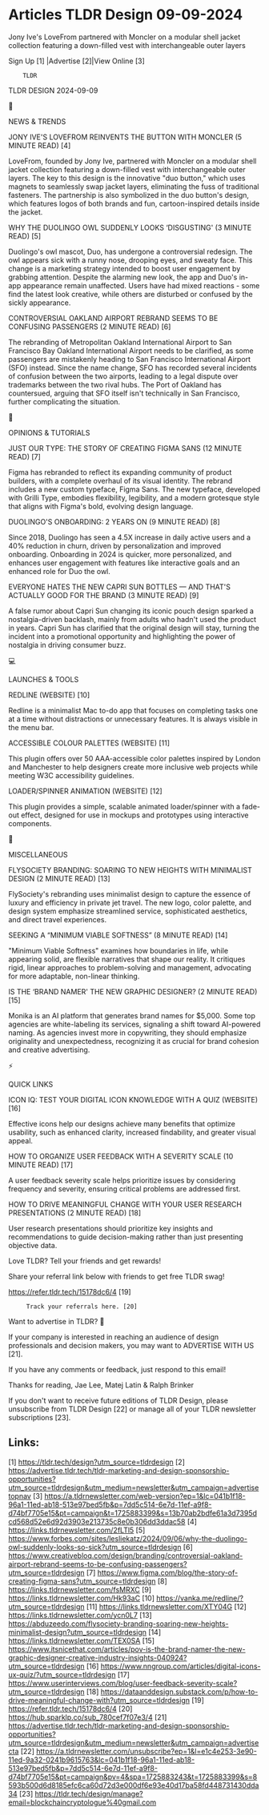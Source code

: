 # Articles TLDR Design 09-09-2024

Jony Ive's LoveFrom partnered with Moncler on a modular shell jacket
collection featuring a down-filled vest with interchangeable outer
layers  

 Sign Up [1] |Advertise [2]|View Online [3] 

		TLDR 

TLDR DESIGN 2024-09-09

📱 

NEWS & TRENDS

 JONY IVE'S LOVEFROM REINVENTS THE BUTTON WITH MONCLER (5 MINUTE READ)
[4] 

 LoveFrom, founded by Jony Ive, partnered with Moncler on a modular
shell jacket collection featuring a down-filled vest with
interchangeable outer layers. The key to this design is the innovative
"duo button," which uses magnets to seamlessly swap jacket layers,
eliminating the fuss of traditional fasteners. The partnership is also
symbolized in the duo button's design, which features logos of both
brands and fun, cartoon-inspired details inside the jacket. 

 WHY THE DUOLINGO OWL SUDDENLY LOOKS ‘DISGUSTING' (3 MINUTE READ)
[5] 

 Duolingo's owl mascot, Duo, has undergone a controversial redesign.
The owl appears sick with a runny nose, drooping eyes, and sweaty
face. This change is a marketing strategy intended to boost user
engagement by grabbing attention. Despite the alarming new look, the
app and Duo's in-app appearance remain unaffected. Users have had
mixed reactions - some find the latest look creative, while others are
disturbed or confused by the sickly appearance. 

 CONTROVERSIAL OAKLAND AIRPORT REBRAND SEEMS TO BE CONFUSING
PASSENGERS (2 MINUTE READ) [6] 

 The rebranding of Metropolitan Oakland International Airport to San
Francisco Bay Oakland International Airport needs to be clarified, as
some passengers are mistakenly heading to San Francisco International
Airport (SFO) instead. Since the name change, SFO has recorded several
incidents of confusion between the two airports, leading to a legal
dispute over trademarks between the two rival hubs. The Port of
Oakland has countersued, arguing that SFO itself isn't technically in
San Francisco, further complicating the situation. 

🚀 

OPINIONS & TUTORIALS

 JUST OUR TYPE: THE STORY OF CREATING FIGMA SANS (12 MINUTE READ) [7] 

 Figma has rebranded to reflect its expanding community of product
builders, with a complete overhaul of its visual identity. The rebrand
includes a new custom typeface, Figma Sans. The new typeface,
developed with Grilli Type, embodies flexibility, legibility, and a
modern grotesque style that aligns with Figma's bold, evolving design
language. 

 DUOLINGO'S ONBOARDING: 2 YEARS ON (9 MINUTE READ) [8] 

 Since 2018, Duolingo has seen a 4.5X increase in daily active users
and a 40% reduction in churn, driven by personalization and improved
onboarding. Onboarding in 2024 is quicker, more personalized, and
enhances user engagement with features like interactive goals and an
enhanced role for Duo the owl. 

 EVERYONE HATES THE NEW CAPRI SUN BOTTLES — AND THAT'S ACTUALLY GOOD
FOR THE BRAND (3 MINUTE READ) [9] 

 A false rumor about Capri Sun changing its iconic pouch design
sparked a nostalgia-driven backlash, mainly from adults who hadn't
used the product in years. Capri Sun has clarified that the original
design will stay, turning the incident into a promotional opportunity
and highlighting the power of nostalgia in driving consumer buzz. 

💻 

LAUNCHES & TOOLS

 REDLINE (WEBSITE) [10] 

 Redline is a minimalist Mac to-do app that focuses on completing
tasks one at a time without distractions or unnecessary features. It
is always visible in the menu bar. 

 ACCESSIBLE COLOUR PALETTES (WEBSITE) [11] 

 This plugin offers over 50 AAA-accessible color palettes inspired by
London and Manchester to help designers create more inclusive web
projects while meeting W3C accessibility guidelines. 

 LOADER/SPINNER ANIMATION (WEBSITE) [12] 

 This plugin provides a simple, scalable animated loader/spinner with
a fade-out effect, designed for use in mockups and prototypes using
interactive components. 

🎁 

MISCELLANEOUS

 FLYSOCIETY BRANDING: SOARING TO NEW HEIGHTS WITH MINIMALIST DESIGN (2
MINUTE READ) [13] 

 FlySociety's rebranding uses minimalist design to capture the essence
of luxury and efficiency in private jet travel. The new logo, color
palette, and design system emphasize streamlined service,
sophisticated aesthetics, and direct travel experiences. 

 SEEKING A “MINIMUM VIABLE SOFTNESS” (8 MINUTE READ) [14] 

 "Minimum Viable Softness" examines how boundaries in life, while
appearing solid, are flexible narratives that shape our reality. It
critiques rigid, linear approaches to problem-solving and management,
advocating for more adaptable, non-linear thinking. 

 IS THE ‘BRAND NAMER' THE NEW GRAPHIC DESIGNER? (2 MINUTE READ) [15]


 Monika is an AI platform that generates brand names for $5,000. Some
top agencies are white-labeling its services, signaling a shift toward
AI-powered naming. As agencies invest more in copywriting, they should
emphasize originality and unexpectedness, recognizing it as crucial
for brand cohesion and creative advertising. 

⚡ 

QUICK LINKS

 ICON IQ: TEST YOUR DIGITAL ICON KNOWLEDGE WITH A QUIZ (WEBSITE) [16] 

 Effective icons help our designs achieve many benefits that optimize
usability, such as enhanced clarity, increased findability, and
greater visual appeal. 

 HOW TO ORGANIZE USER FEEDBACK WITH A SEVERITY SCALE (10 MINUTE READ)
[17] 

 A user feedback severity scale helps prioritize issues by considering
frequency and severity, ensuring critical problems are addressed
first. 

 HOW TO DRIVE MEANINGFUL CHANGE WITH YOUR USER RESEARCH PRESENTATIONS
(2 MINUTE READ) [18] 

 User research presentations should prioritize key insights and
recommendations to guide decision-making rather than just presenting
objective data. 

Love TLDR? Tell your friends and get rewards!

 Share your referral link below with friends to get free TLDR swag! 

 https://refer.tldr.tech/15178dc6/4 [19] 

		 Track your referrals here. [20] 

Want to advertise in TLDR? 📰

 If your company is interested in reaching an audience of design
professionals and decision makers, you may want to ADVERTISE WITH US
[21]. 

 If you have any comments or feedback, just respond to this email! 

Thanks for reading, 
Jae Lee, Matej Latin & Ralph Brinker 

If you don't want to receive future editions of TLDR Design, please
unsubscribe from TLDR Design [22] or manage all of your TLDR
newsletter subscriptions [23]. 

 

Links:
------
[1] https://tldr.tech/design?utm_source=tldrdesign
[2] https://advertise.tldr.tech/tldr-marketing-and-design-sponsorship-opportunities?utm_source=tldrdesign&utm_medium=newsletter&utm_campaign=advertisetopnav
[3] https://a.tldrnewsletter.com/web-version?ep=1&lc=041b1f18-96a1-11ed-ab18-513e97bed5fb&p=7dd5c514-6e7d-11ef-a9f8-d74bf7705e15&pt=campaign&t=1725883399&s=13b70ab2bdfe61a3d7395dcd568d52e6d92d3903e213735c8e0b306dd3ddac58
[4] https://links.tldrnewsletter.com/2fLTl5
[5] https://www.forbes.com/sites/lesliekatz/2024/09/06/why-the-duolingo-owl-suddenly-looks-so-sick?utm_source=tldrdesign
[6] https://www.creativebloq.com/design/branding/controversial-oakland-airport-rebrand-seems-to-be-confusing-passengers?utm_source=tldrdesign
[7] https://www.figma.com/blog/the-story-of-creating-figma-sans?utm_source=tldrdesign
[8] https://links.tldrnewsletter.com/fsMRXC
[9] https://links.tldrnewsletter.com/Hk93aC
[10] https://vanka.me/redline/?utm_source=tldrdesign
[11] https://links.tldrnewsletter.com/XTY04G
[12] https://links.tldrnewsletter.com/ycn0L7
[13] https://abduzeedo.com/flysociety-branding-soaring-new-heights-minimalist-design?utm_source=tldrdesign
[14] https://links.tldrnewsletter.com/TEX0SA
[15] https://www.itsnicethat.com/articles/pov-is-the-brand-namer-the-new-graphic-designer-creative-industry-insights-040924?utm_source=tldrdesign
[16] https://www.nngroup.com/articles/digital-icons-ux-quiz/?utm_source=tldrdesign
[17] https://www.userinterviews.com/blog/user-feedback-severity-scale?utm_source=tldrdesign
[18] https://dataanddesign.substack.com/p/how-to-drive-meaningful-change-with?utm_source=tldrdesign
[19] https://refer.tldr.tech/15178dc6/4
[20] https://hub.sparklp.co/sub_780cef7f07e3/4
[21] https://advertise.tldr.tech/tldr-marketing-and-design-sponsorship-opportunities?utm_source=tldrdesign&utm_medium=newsletter&utm_campaign=advertisecta
[22] https://a.tldrnewsletter.com/unsubscribe?ep=1&l=e1c4e253-3e90-11ed-9a32-0241b9615763&lc=041b1f18-96a1-11ed-ab18-513e97bed5fb&p=7dd5c514-6e7d-11ef-a9f8-d74bf7705e15&pt=campaign&pv=4&spa=1725883243&t=1725883399&s=8593b500d6d8185efc6ca60d72d3e000df6e93e40d17ba58fd448731430dda34
[23] https://tldr.tech/design/manage?email=blockchaincryptologue%40gmail.com